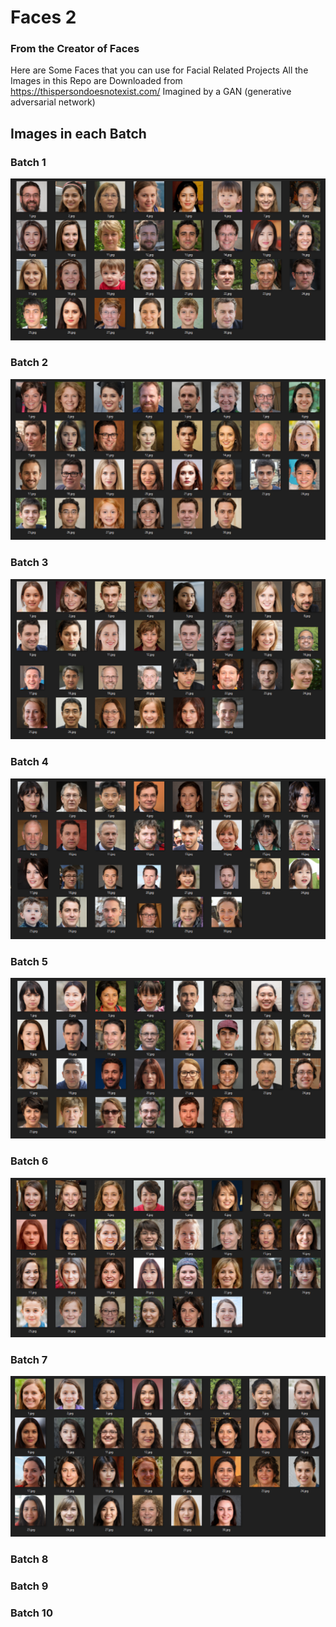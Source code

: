# Faces 2
### From the Creator of Faces

Here are Some Faces that you can use for Facial Related Projects 
All the Images in this Repo are Downloaded from https://thispersondoesnotexist.com/ Imagined by a GAN (generative adversarial network)

## Images in each Batch

### Batch 1
![Batch1](https://github.com/aash-gates/Faces-2/blob/main/Under%20the%20Hood/Batch%201.png) 

### Batch 2
![Batch2](https://github.com/aash-gates/Faces-2/blob/main/Under%20the%20Hood/Batch%202.png) 

### Batch 3
![Batch3](https://github.com/aash-gates/Faces-2/blob/main/Under%20the%20Hood/Batch%203.png) 

### Batch 4
![Batch4](https://github.com/aash-gates/Faces-2/blob/main/Under%20the%20Hood/Batch%204.png) 

### Batch 5
![Batch5](https://github.com/aash-gates/Faces-2/blob/main/Under%20the%20Hood/Batch%205.png) 

### Batch 6
![Batch6](https://github.com/aash-gates/Faces-2/blob/main/Under%20the%20Hood/Batch%206.png) 

### Batch 7
![Batch7](https://github.com/aash-gates/Faces-2/blob/main/Under%20the%20Hood/Batch%207.png) 

### Batch 8

### Batch 9

### Batch 10
